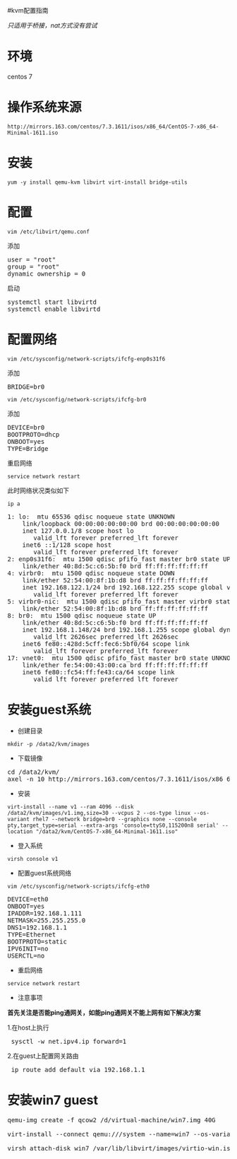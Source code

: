 #kvm配置指南

*只适用于桥接，nat方式没有尝试*

# 环境
centos 7

# 操作系统来源
`http://mirrors.163.com/centos/7.3.1611/isos/x86_64/CentOS-7-x86_64-Minimal-1611.iso`

# 安装
```
yum -y install qemu-kvm libvirt virt-install bridge-utils 
```

# 配置
```
vim /etc/libvirt/qemu.conf
```

添加
<pre>
user = "root"
group = "root"
dynamic_ownership = 0
</pre>

启动
<pre>
systemctl start libvirtd
systemctl enable libvirtd
</pre>

# 配置网络
```
vim /etc/sysconfig/network-scripts/ifcfg-enp0s31f6
```

添加
<pre>
BRIDGE=br0
</pre>

```
vim /etc/sysconfig/network-scripts/ifcfg-br0
```

添加
<pre>
DEVICE=br0
BOOTPROTO=dhcp
ONBOOT=yes
TYPE=Bridge
</pre>

重启网络

```service network restart```

此时网络状况类似如下

```ip a```
<pre>
1: lo: <LOOPBACK,UP,LOWER_UP> mtu 65536 qdisc noqueue state UNKNOWN 
    link/loopback 00:00:00:00:00:00 brd 00:00:00:00:00:00
    inet 127.0.0.1/8 scope host lo
       valid_lft forever preferred_lft forever
    inet6 ::1/128 scope host 
       valid_lft forever preferred_lft forever
2: enp0s31f6: <BROADCAST,MULTICAST,UP,LOWER_UP> mtu 1500 qdisc pfifo_fast master br0 state UP qlen 1000
    link/ether 40:8d:5c:c6:5b:f0 brd ff:ff:ff:ff:ff:ff
4: virbr0: <NO-CARRIER,BROADCAST,MULTICAST,UP> mtu 1500 qdisc noqueue state DOWN 
    link/ether 52:54:00:8f:1b:d8 brd ff:ff:ff:ff:ff:ff
    inet 192.168.122.1/24 brd 192.168.122.255 scope global virbr0
       valid_lft forever preferred_lft forever
5: virbr0-nic: <BROADCAST,MULTICAST> mtu 1500 qdisc pfifo_fast master virbr0 state DOWN qlen 500
    link/ether 52:54:00:8f:1b:d8 brd ff:ff:ff:ff:ff:ff
8: br0: <BROADCAST,MULTICAST,UP,LOWER_UP> mtu 1500 qdisc noqueue state UP 
    link/ether 40:8d:5c:c6:5b:f0 brd ff:ff:ff:ff:ff:ff
    inet 192.168.1.148/24 brd 192.168.1.255 scope global dynamic br0
       valid_lft 2626sec preferred_lft 2626sec
    inet6 fe80::428d:5cff:fec6:5bf0/64 scope link 
       valid_lft forever preferred_lft forever
17: vnet0: <BROADCAST,MULTICAST,UP,LOWER_UP> mtu 1500 qdisc pfifo_fast master br0 state UNKNOWN qlen 500
    link/ether fe:54:00:43:00:ca brd ff:ff:ff:ff:ff:ff
    inet6 fe80::fc54:ff:fe43:ca/64 scope link 
       valid_lft forever preferred_lft forever
</pre>

# 安装guest系统

- 创建目录

```mkdir -p /data2/kvm/images ```

- 下载镜像

<pre>
cd /data2/kvm/
axel -n 10 http://mirrors.163.com/centos/7.3.1611/isos/x86_64/CentOS-7-x86_64-Minimal-1611.iso
</pre>

- 安装

```
virt-install --name v1 --ram 4096 --disk /data2/kvm/images/v1.img,size=30 --vcpus 2 --os-type linux --os-variant rhel7 --network bridge=br0 --graphics none --console pty,target_type=serial --extra-args 'console=ttyS0,115200n8 serial' --location "/data2/kvm/CentOS-7-x86_64-Minimal-1611.iso"
```

- 登入系统

```
virsh console v1
```

- 配置guest系统网络

```vim /etc/sysconfig/network-scripts/ifcfg-eth0```

<pre>
DEVICE=eth0
ONBOOT=yes
IPADDR=192.168.1.111
NETMASK=255.255.255.0
DNS1=192.168.1.1
TYPE=Ethernet
BOOTPROTO=static
IPV6INIT=no
USERCTL=no
</pre>

- 重启网络 

```service network restart```

- 注意事项

**首先关注是否能ping通网关，如能ping通网关不能上网有如下解决方案**

  1.在host上执行
    <pre>
    sysctl -w net.ipv4.ip_forward=1
    </pre>

  2.在guest上配置网关路由
    <pre>
    ip route add default via 192.168.1.1
    </pre> 

# 安装win7 guest
<pre>
qemu-img create -f qcow2 /d/virtual-machine/win7.img 40G 

virt-install --connect qemu:///system --name=win7 --os-variant=win7 --ram=1024 --vcpus=2 --disk path=/data2/kvm/images/win7test.img,format=qcow2,size=40,bus=virtio  --accelerate --vnc --vncport=5910 --vnclisten=0.0.0.0 --network bridge=br0,model=virtio --noautoconsole --cdrom=/data2/kvm/w7.iso

virsh attach-disk win7 /var/lib/libvirt/images/virtio-win.iso hda --type cdrom --mode readonly
</pre>
